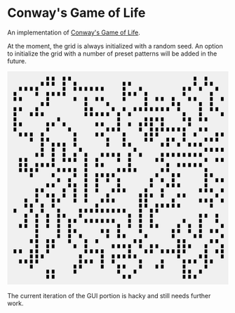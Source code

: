 # Conway's Game of Life

An implementation of [Conway's Game of Life](https://en.wikipedia.org/wiki/Conway%27s_Game_of_Life).



At the moment, the grid is always initialized with a random seed. An option to initialize the grid with a number of preset patterns will be added in the future.

![Demo](/demo.gif?raw=true "Demo")

The current iteration of the GUI portion is hacky and still needs further work.
